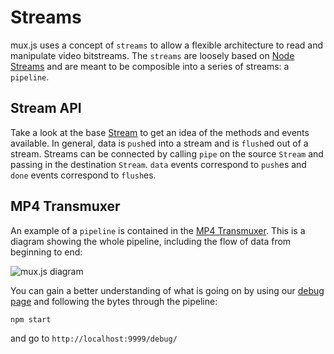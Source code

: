 # Streams

mux.js uses a concept of `streams` to allow a flexible architecture to read and manipulate video bitstreams. The `streams` are loosely based on [Node Streams][node-streams] and are meant to be composible into a series of streams: a `pipeline`.

## Stream API

Take a look at the base [Stream][stream] to get an idea of the methods and events available. In general, data is `push`ed into a stream and is `flush`ed out of a stream. Streams can be connected by calling `pipe` on the source `Stream` and passing in the destination `Stream`. `data` events correspond to `push`es and `done` events correspond to `flush`es.

## MP4 Transmuxer

An example of a `pipeline` is contained in the [MP4 Transmuxer][mp4-transmuxer]. This is a diagram showing the whole pipeline, including the flow of data from beginning to end:

![mux.js diagram](./diagram.png)

You can gain a better understanding of what is going on by using our [debug page][debug-demo] and following the bytes through the pipeline:

```bash
npm start
```

and go to `http://localhost:9999/debug/`

[node-streams]: https://nodejs.org/api/stream.html
[mp4-transmuxer]: ../lib/mp4/transmuxer.js
[stream]: ../lib/utils/stream.js
[debug-demo]: ../debug/index.html
